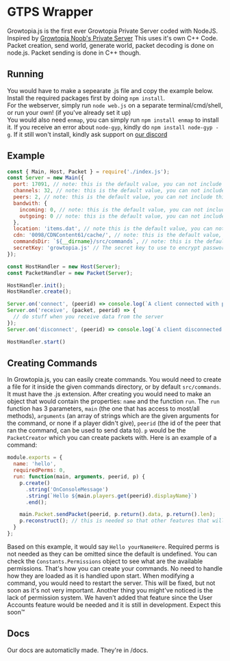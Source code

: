 # GTPS Wrapper
Growtopia.js is the first ever Growtopia Private Server coded with NodeJS. Inspired by [Growtopia Noob's Private Server](https://github.com/GrowtopiaNoobs/GrowtopiaServer)
This uses it's own C++ Code. Packet creation, send world, generate world, packet decoding is done on node.js. Packet sending is done in C++ though.

## Running
You would have to make a sepearate .js file and copy the example below.  
Install the required packages first by doing `npm install`.  
For the webserver, simply run `node web.js` on a separate terminal/cmd/shell, or run your own! (if you've already set it up)  
You would also need `enmap`, you can simply run `npm install enmap` to install it. If you receive an error about `node-gyp`, kindly do `npm install node-gyp -g`. If it still won't install, kindly ask support on [our discord](https://discord.gg/3NrVX8s)

## Example
```js
const { Main, Host, Packet } = require('./index.js');
const Server = new Main({
  port: 17091, // note: this is the default value, you can not include this if you'd like.
  channels: 32, // note: this is the default value, you can not include this if you'd like.
  peers: 2, // note: this is the default value, you can not include this if you'd like.
  bandwith: {
    incoming: 0, // note: this is the default value, you can not include this if you'd like.
    outgoing: 0 // note: this is the default value, you can not include this if you'd like.
  },
  location: 'items.dat', // note this is the default value, you can not include this if you'd like.
  cdn: '0098/CDNContent61/cache/', // note: this is the default value, you can not include this if you'd like.
  commandsDir: `${__dirname}/src/commands`, // note: this is the default value, you can not include this if you'd like
  secretKey: 'growtopia.js' // The secret key to use to encrypt passwords, PLEASE CHANGE THIS AND DO NOT TELL ANYONE YOU DON'T TRUST
});

const HostHandler = new Host(Server);
const PacketHandler = new Packet(Server);

HostHandler.init();
HostHandler.create();

Server.on('connect', (peerid) => console.log(`A client connected with peer ${peerid}`));
Server.on('receive', (packet, peerid) => {
  // do stuff when you receive data from the server
});
Server.on('disconnect', (peerid) => console.log(`A client disconnected with peer ${peerid}`));

HostHandler.start()
```

## Creating Commands
In Growtopia.js, you can easily create commands. You would need to create a file for it inside the given commands directory, or by default `src/commands`. It must have the .js extension. After creating you would need to make an object that would contain the properties: `name` and the function `run`. The `run` function has 3 parameters, `main` (the one that has access to most/all methods), `arguments` (an array of strings which are the given arguments for the command, or none if a player didn't give), `peerid` (the id of the peer that ran the command, can be used to send data to). `p` would be the `PacketCreator` which you can create packets with. Here is an example of a command:
```js
module.exports = {
  name: 'hello',
  requiredPerms: 0,
  run: function(main, arguments, peerid, p) {
    p.create()
      .string('OnConsoleMessage')
      .string(`Hello ${main.players.get(peerid).displayName}`)
      .end();

    main.Packet.sendPacket(peerid, p.return().data, p.return().len);
    p.reconstruct(); // this is needed so that other features that will use the same PacketCreator instance can create/recreate packets.
  }
};
```

Based on this example, it would say `Hello yourNameHere`. Required perms is not needed as they can be omitted since the default is undefined. You can check the `Constants.Permissions` object to see what are the available permissions. That's how you can create your commands. No need to handle how they are loaded as it is handled upon start. When modifying a command, you would need to restart the server. This will be fixed, but not soon as it's not very important. Another thing you might've noticed is the lack of permission system. We haven't added that feature since the User Accounts feature would be needed and it is still in development. Expect this soon™️

## Docs
Our docs are automaticlly made. They're in /docs.
